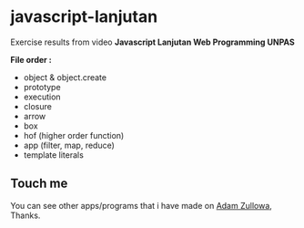 # javascript-lanjutan

Exercise results from video **Javascript Lanjutan Web Programming UNPAS**

**File order :**

- object & object.create
- prototype
- execution
- closure
- arrow
- box
- hof (higher order function)
- app (filter, map, reduce)
- template literals

## Touch me

You can see other apps/programs that i have made on <a href="https://adamzullowa06.github.io/">Adam Zullowa</a>, Thanks.
